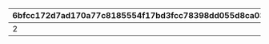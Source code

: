 |6bfcc172d7ad170a77c8185554f17bd3fcc78398dd055d8ca038fc65697dcfa0|f871bedc33da6079f2007efe1e5dc1c4b7d9de64d26267c821c4d849f524d429|3e9b38d429491e403cddfb4afbd40f1366cc86edcbc41a6b42b53a1f2932ac4a|94e4d465b24895a645f8507b0b82bb4ac0ff76f10d1efdd308982a246b03dc3d|9b40a72e5a3642a402415526e32c61e9f88069440e9583e0937567050bf5a123|3a9d98c0e81942cf4550b65e467a9593010ce0c6ac2456dc45f908bf227d3b1d|ca4a2520c70691eeb14ce6a12d8714815dca248b89f9798eff4c2f2aa633e010|d754edf7fe1ee41383c1a326863b8250d032c45ac3c17cd8ea306b3d544dcb9f|635adc17e5fe6bdf01466e345c0c3993b328e5aaff45f1df852077b018867d23|469b30cc9065f8679e9c194856c07259896544b235976ba7506ee252abc4699f|d0f6f36cfa4be4ce8c5c4d9614a537568914dd1a77288b1bc3d440fbb3b421d8|
| --- | --- | --- | --- | --- | --- | --- | --- | --- | --- | --- |
|2|0|0|0|0|109701|0|109801|0|1|1|